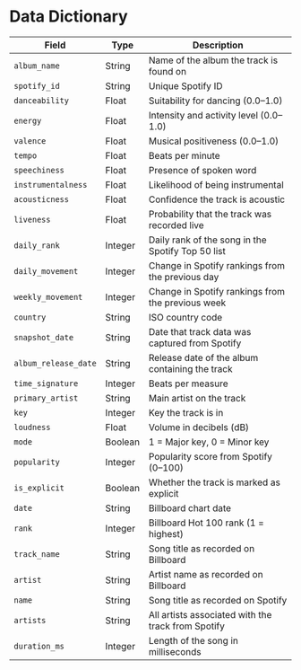# Data Dictionary

| **Field**             | **Type**   | **Description**                                                                 |
|-----------------------|------------|---------------------------------------------------------------------------------|
| `album_name`          | String     | Name of the album the track is found on                                        |
| `spotify_id`          | String     | Unique Spotify ID                                                              |
| `danceability`        | Float      | Suitability for dancing (0.0–1.0)                                              |
| `energy`              | Float      | Intensity and activity level (0.0–1.0)                                         |
| `valence`             | Float      | Musical positiveness (0.0–1.0)                                                 |
| `tempo`               | Float      | Beats per minute                                                               |
| `speechiness`         | Float      | Presence of spoken word                                                        |
| `instrumentalness`    | Float      | Likelihood of being instrumental                                               |
| `acousticness`        | Float      | Confidence the track is acoustic                                               |
| `liveness`            | Float      | Probability that the track was recorded live                                   |
| `daily_rank`          | Integer    | Daily rank of the song in the Spotify Top 50 list                              |
| `daily_movement`      | Integer    | Change in Spotify rankings from the previous day                               |
| `weekly_movement`     | Integer    | Change in Spotify rankings from the previous week                              |
| `country`             | String     | ISO country code                                                               |
| `snapshot_date`       | String     | Date that track data was captured from Spotify                                 |
| `album_release_date`  | String     | Release date of the album containing the track                                 |
| `time_signature`      | Integer    | Beats per measure                                                              |
| `primary_artist`      | String     | Main artist on the track                                                       |
| `key`                 | Integer    | Key the track is in                                                            |
| `loudness`            | Float      | Volume in decibels (dB)                                                        |
| `mode`                | Boolean    | 1 = Major key, 0 = Minor key                                                   |
| `popularity`          | Integer    | Popularity score from Spotify (0–100)                                          |
| `is_explicit`         | Boolean    | Whether the track is marked as explicit                                        |
| `date`                | String     | Billboard chart date                                                           |
| `rank`                | Integer    | Billboard Hot 100 rank (1 = highest)                                           |
| `track_name`          | String     | Song title as recorded on Billboard                                            |
| `artist`              | String     | Artist name as recorded on Billboard                                           |
| `name`                | String     | Song title as recorded on Spotify                                              |
| `artists`             | String     | All artists associated with the track from Spotify                             |
| `duration_ms`         | Integer    | Length of the song in milliseconds                                             |
